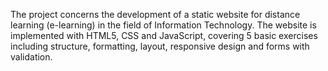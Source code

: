 The project concerns the development of a static website for distance learning (e-learning) in the field of Information Technology. The website is implemented with HTML5, CSS and JavaScript, covering 5 basic exercises including structure, formatting, layout, responsive design and forms with validation.
